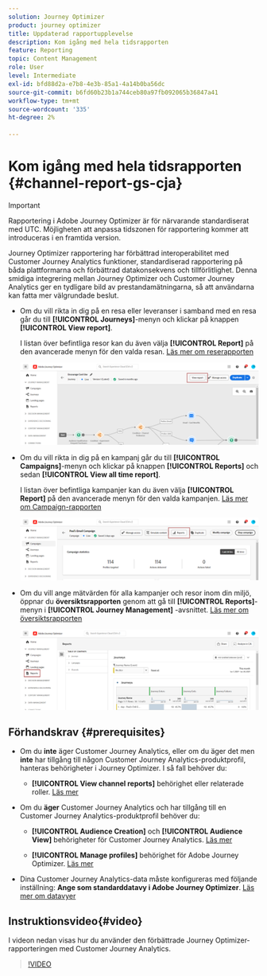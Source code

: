 ```yaml
---
solution: Journey Optimizer
product: journey optimizer
title: Uppdaterad rapportupplevelse
description: Kom igång med hela tidsrapporten
feature: Reporting
topic: Content Management
role: User
level: Intermediate
exl-id: bfd88d2a-e7b8-4e3b-85a1-4a14b0ba56dc
source-git-commit: b6fd60b23b1a744ceb80a97fb092065b36847a41
workflow-type: tm+mt
source-wordcount: '335'
ht-degree: 2%

---
```


# Kom igång med hela tidsrapporten {#channel-report-gs-cja}

>[!IMPORTANT]
>
>Rapportering i Adobe Journey Optimizer är för närvarande standardiserat med UTC. Möjligheten att anpassa tidszonen för rapportering kommer att introduceras i en framtida version.

Journey Optimizer rapportering har förbättrad interoperabilitet med Customer Journey Analytics funktioner, standardiserad rapportering på båda plattformarna och förbättrad datakonsekvens och tillförlitlighet. Denna smidiga integrering mellan Journey Optimizer och Customer Journey Analytics ger en tydligare bild av prestandamätningarna, så att användarna kan fatta mer välgrundade beslut.

* Om du vill rikta in dig på en resa eller leveranser i samband med en resa går du till **[!UICONTROL Journeys]**-menyn och klickar på knappen **[!UICONTROL View report]**.

  I listan över befintliga resor kan du även välja **[!UICONTROL Report]** på den avancerade menyn för den valda resan. [Läs mer om reserapporten](journey-global-report-cja.md)

  ![](assets/gs-cja-report-3.png)

* Om du vill rikta in dig på en kampanj går du till **[!UICONTROL Campaigns]**-menyn och klickar på knappen **[!UICONTROL Reports]** och sedan **[!UICONTROL View all time report]**.

  I listan över befintliga kampanjer kan du även välja **[!UICONTROL Report]** på den avancerade menyn för den valda kampanjen. [Läs mer om Campaign-rapporten](campaign-global-report-cja.md)

  ![](assets/gs-cja-report-2.png)

* Om du vill ange mätvärden för alla kampanjer och resor inom din miljö, öppnar du **översiktsrapporten** genom att gå till **[!UICONTROL Reports]**-menyn i **[!UICONTROL Journey Management]** -avsnittet. [Läs mer om översiktsrapporten](channel-report-cja.md)

  ![](assets/gs-cja-report-1.png)

## Förhandskrav {#prerequisites}

* Om du **inte** äger Customer Journey Analytics, eller om du äger det men **inte** har tillgång till någon Customer Journey Analytics-produktprofil, hanteras behörigheter i Journey Optimizer. I så fall behöver du:

   * **[!UICONTROL View channel reports]** behörighet eller relaterade roller. [Läs mer](../administration/permissions.md)

* Om du **äger** Customer Journey Analytics och har tillgång till en Customer Journey Analytics-produktprofil behöver du:

   * **[!UICONTROL Audience Creation]** och **[!UICONTROL Audience View]** behörigheter för Customer Journey Analytics. [Läs mer](https://experienceleague.adobe.com/en/docs/analytics-platform/using/technotes/access-control)

   * **[!UICONTROL Manage profiles]** behörighet för Adobe Journey Optimizer. [Läs mer](../administration/permissions.md)

* Dina Customer Journey Analytics-data måste konfigureras med följande inställning: **Ange som standarddatavy i Adobe Journey Optimizer**. [Läs mer om datavyer](https://experienceleague.adobe.com/en/docs/analytics-platform/using/cja-dataviews/create-dataview)

## Instruktionsvideo{#video}

I videon nedan visas hur du använder den förbättrade Journey Optimizer-rapporteringen med Customer Journey Analytics.

>[!VIDEO](https://video.tv.adobe.com/v/3430413)
